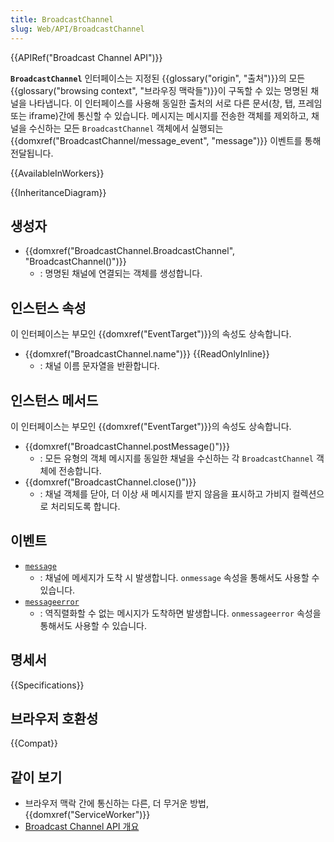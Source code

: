 ```yaml
---
title: BroadcastChannel
slug: Web/API/BroadcastChannel
---
```


{{APIRef("Broadcast Channel API")}}

**`BroadcastChannel`** 인터페이스는 지정된 {{glossary("origin", "출처")}}의 모든 {{glossary("browsing context", "브라우징 맥락들")}}이 구독할 수 있는 명명된 채널을 나타냅니다. 이 인터페이스를 사용해 동일한 출처의 서로 다른 문서(창, 탭, 프레임 또는 iframe)간에 통신할 수 있습니다. 메시지는 메시지를 전송한 객체를 제외하고, 채널을 수신하는 모든 `BroadcastChannel` 객체에서 실행되는 {{domxref("BroadcastChannel/message_event", "message")}} 이벤트를 통해 전달됩니다.

{{AvailableInWorkers}}

{{InheritanceDiagram}}

## 생성자

- {{domxref("BroadcastChannel.BroadcastChannel", "BroadcastChannel()")}}
  - : 명명된 채널에 연결되는 객체를 생성합니다.

## 인스턴스 속성

이 인터페이스는 부모인 {{domxref("EventTarget")}}의 속성도 상속합니다.

- {{domxref("BroadcastChannel.name")}} {{ReadOnlyInline}}
  - : 채널 이름 문자열을 반환합니다.

## 인스턴스 메서드

이 인터페이스는 부모인 {{domxref("EventTarget")}}의 속성도 상속합니다.

- {{domxref("BroadcastChannel.postMessage()")}}
  - : 모든 유형의 객체 메시지를 동일한 채널을 수신하는 각 `BroadcastChannel` 객체에 전송합니다.
- {{domxref("BroadcastChannel.close()")}}
  - : 채널 객체를 닫아, 더 이상 새 메시지를 받지 않음을 표시하고 가비지 컬렉션으로 처리되도록 합니다.

## 이벤트

- [`message`](/ko/docs/Web/API/BroadcastChannel/message_event)
  - : 채널에 메세지가 도착 시 발생합니다. `onmessage` 속성을 통해서도 사용할 수 있습니다.
- [`messageerror`](/ko/docs/Web/API/BroadcastChannel/messageerror_event)
  - : 역직렬화할 수 없는 메시지가 도착하면 발생합니다. `onmessageerror` 속성을 통해서도 사용할 수 있습니다.

## 명세서

{{Specifications}}

## 브라우저 호환성

{{Compat}}

## 같이 보기

- 브라우저 맥락 간에 통신하는 다른, 더 무거운 방법, {{domxref("ServiceWorker")}}
- [Broadcast Channel API 개요](/ko/docs/Web/API/Broadcast_Channel_API)